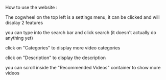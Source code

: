 How to use the website :

The cogwheel on the top left is a settings menu, it can be clicked and will display 2 features

you can type into the search bar and click search (it doesn't actually do anything yet)

click on "Categories" to display more video categories

click on "Description" to display the description

you can scroll inside the "Recommended Videos" container to show more videos
